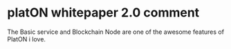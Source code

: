# platON whitepaper 2.0 comment 

The Basic service and Blockchain Node are one of the awesome features of PlatON i love.
